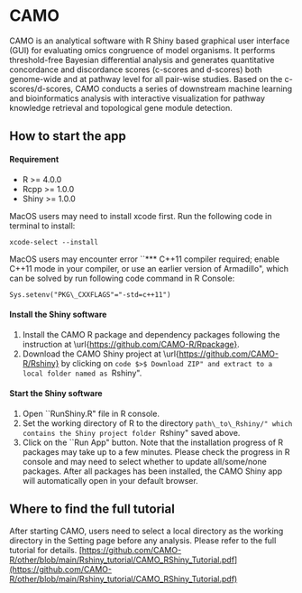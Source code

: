 # CAMO
CAMO is an analytical software with R Shiny based graphical user interface (GUI) for evaluating omics congruence of model organisms. It performs threshold-free Bayesian differential analysis and generates quantitative concordance and discordance scores (c-scores and d-scores) both genome-wide and at pathway level for all pair-wise studies. Based on the c-scores/d-scores, CAMO conducts a series of downstream machine learning and bioinformatics analysis with interactive visualization for pathway knowledge retrieval and topological gene module detection.

## How to start the app

#### Requirement
* R >= 4.0.0
* Rcpp >= 1.0.0
* Shiny >= 1.0.0

MacOS users may need to install xcode first. Run the following code in terminal to install:
```
xcode-select --install
```
MacOS users may encounter error ``*** C++11 compiler required; enable C++11 mode in your compiler, or use an earlier version of Armadillo", which can be solved by run following code command in R Console:
```
Sys.setenv("PKG\_CXXFLAGS"="-std=c++11")
```

#### Install the Shiny software
1. Install the CAMO R package and dependency packages following the instruction at \url{https://github.com/CAMO-R/Rpackage}.
2. Download the CAMO Shiny project at \url{https://github.com/CAMO-R/Rshiny} by clicking on ``code $>$ Download ZIP" and extract to a local folder named as ``Rshiny".

#### Start the Shiny software
1. Open ``RunShiny.R" file in R console.
2. Set the working directory of R to the directory ``path\_to\_Rshiny/" which contains the Shiny project folder ``Rshiny" saved above.
3. Click on the ``Run App" button.
Note that the installation progress of R packages may take up to a few minutes. Please check the progress in R console and may need to select whether to update all/some/none packages. After all packages has been installed, the CAMO Shiny app will automatically open in your default browser.

## Where to find the full tutorial 
After starting CAMO, users need to select a local directory as the working directory in the Setting page before any analysis. Please refer to the full tutorial for details. 
[https://github.com/CAMO-R/other/blob/main/Rshiny_tutorial/CAMO_RShiny_Tutorial.pdf](https://github.com/CAMO-R/other/blob/main/Rshiny_tutorial/CAMO_RShiny_Tutorial.pdf)


